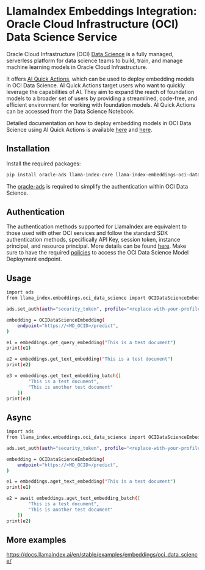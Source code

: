# LlamaIndex Embeddings Integration: Oracle Cloud Infrastructure (OCI) Data Science Service

Oracle Cloud Infrastructure (OCI) [Data Science](https://www.oracle.com/artificial-intelligence/data-science) is a fully managed, serverless platform for data science teams to build, train, and manage machine learning models in Oracle Cloud Infrastructure.

It offers [AI Quick Actions](https://docs.oracle.com/en-us/iaas/data-science/using/ai-quick-actions.htm), which can be used to deploy embedding models in OCI Data Science. AI Quick Actions target users who want to quickly leverage the capabilities of AI. They aim to expand the reach of foundation models to a broader set of users by providing a streamlined, code-free, and efficient environment for working with foundation models. AI Quick Actions can be accessed from the Data Science Notebook.

Detailed documentation on how to deploy embedding models in OCI Data Science using AI Quick Actions is available [here](https://github.com/oracle-samples/oci-data-science-ai-samples/blob/main/ai-quick-actions/model-deployment-tips.md) and [here](https://docs.oracle.com/en-us/iaas/data-science/using/ai-quick-actions-model-deploy.htm).


## Installation

Install the required packages:

```bash
pip install oracle-ads llama-index-core llama-index-embeddings-oci-data-science

```

The [oracle-ads](https://accelerated-data-science.readthedocs.io/en/latest/index.html) is required to simplify the authentication within OCI Data Science.

## Authentication
The authentication methods supported for LlamaIndex are equivalent to those used with other OCI services and follow the standard SDK authentication methods, specifically API Key, session token, instance principal, and resource principal. More details can be found [here](https://accelerated-data-science.readthedocs.io/en/latest/user_guide/cli/authentication.html). Make sure to have the required [policies](https://docs.oracle.com/en-us/iaas/data-science/using/model-dep-policies-auth.htm) to access the OCI Data Science Model Deployment endpoint.


## Usage

```bash
import ads
from llama_index.embeddings.oci_data_science import OCIDataScienceEmbedding

ads.set_auth(auth="security_token", profile="<replace-with-your-profile>")

embedding = OCIDataScienceEmbedding(
    endpoint="https://<MD_OCID>/predict",
)

e1 = embeddings.get_query_embedding("This is a test document")
print(e1)

e2 = embeddings.get_text_embedding("This is a test document")
print(e2)

e3 = embeddings.get_text_embedding_batch([
        "This is a test document",
        "This is another test document"
    ])
print(e3)
```

## Async

```bash
import ads
from llama_index.embeddings.oci_data_science import OCIDataScienceEmbedding

ads.set_auth(auth="security_token", profile="<replace-with-your-profile>")

embedding = OCIDataScienceEmbedding(
    endpoint="https://<MD_OCID>/predict",
)

e1 = embeddings.aget_text_embedding("This is a test document")
print(e1)

e2 = await embeddings.aget_text_embedding_batch([
        "This is a test document",
        "This is another test document"
    ])
print(e2)
```

## More examples

https://docs.llamaindex.ai/en/stable/examples/embeddings/oci_data_science/